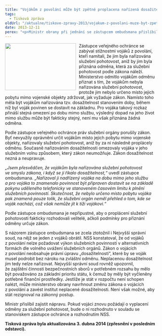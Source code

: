 ```yaml
---
title: "Vojákům z povolání může být zpětně proplacena nařízená dosažitelnost"
tags:
  - Tisková zpráva
oldUrl: "/aktualne/tiskove-zpravy-2013/vojakum-z-povolani-muze-byt-zpetne-proplacena-narizena-dosazitelnost"
date: 2013-12-11
perex: "<p>Ministr obrany při jednání se zástupcem ombudsmana přislíbil zpětně vyplatit vojákům z povolání odměnu za služební pohotovost, která byla nařizována v rozporu se zákonem o vojácích z povolání jako tzv. dosažitelnost. Pokud vojáci znovu požádají o proplacení nařízené dosažitelnosti, lze očekávat, že jim bude při splnění všech náležitostí vyhověno.</p>"
---
```


<!-- imported from the old website -->

<p><img src="https://www.ochrance.cz/uploads/RTEmagicC_vojaci.jpg.jpg" style="FLOAT: left; PADDING-RIGHT: 10px" height="155" width="235" alt="" />Zástupce veřejného ochránce se zabýval stížnostmi vojáků z povolání, kteří namítali, že jim byla nařizována služební pohotovost, aniž by jim byla přiznána odměna, která za služební pohotovost podle zákona náleží. Ministerstvo odmítlo vojákům odměnu přiznat s tím, že vojákům nebyla nařizována služební pohotovost, protože jim nebylo určeno místo jejich pobytu mimo vojenské objekty zdržovat, jak vyžaduje zákon. Namísto toho měla být vojákům nařizována tzv. dosažitelnost stanovením doby, během níž byl voják povinen se dostavit na základnu. Pro vojáka takový rozkaz přináší stejná omezení po dobu mimo službu, výsledný dopad na jeho život mimo službu může být fakticky stejný, není mu však přiznána žádná odměna. </p><p>Podle zástupce veřejného ochránce práv služební orgány porušily zákon. Byť nevyužily oprávnění určit vojákům místo jejich pobytu mimo vojenské objekty, nařizovaly služební pohotovost, aniž by za ni následně proplácely odměnu. Současně nařizováním dosažitelnosti omezovaly vojáka v jeho služebním volnu způsobem, který zákon neumožňuje. Zákon dosažitelnost nezná a neupravuje.</p><p><em>„Jsem přesvědčen, že vojákům byla nařizována služební pohotovost ve smyslu zákona, i když se jí říkalo dosažitelnost,“</em> uvedl zá<img src="typo3/clear.gif" class="t3-TCEforms-reqImg" name="req_tt_news_NEW52a833a715506_bodytext" alt="" />stupce ombudsmana. <em>„Nařizoval ji nadřízený vojáka na dobu mimo jeho službu a pro vojáka to znamenalo povinnost být připraven dostavit se na základě pokynu uděleného telefonicky ve stanoveném časovém limitu k plnění služebních povinností. Skutečnost, že nebylo určeno místo pobytu vojáka pak znamená pouze tolik, že služební orgán neměl přehled o tom, kde se voják nachází, což však nemůže jít k tíži vojákovi.“</em></p><p>Podle zástupce ombudsmana je nepřípustné, aby o proplácení služební pohotovosti fakticky rozhodovali velitelé, ačkoli podmínky pro přiznání odměny určuje zákon.</p><p>S názorem zástupce ombudsmana se zcela ztotožnil i Nejvyšší správní soud, na nějž se jeden z vojáků obrátil. NSS konstatoval, že od vojáků z povolání nelze požadovat výkon služebních povinností v alternativních formách dle volného uvážení služebních orgánů. Zákon o vojácích z povolání neobsahuje právní úpravu „dosažitelnosti“, které by se voják musel podrobit bez nároku na zvláštní odměnu. Neplacenou dosažitelnost jim tedy nelze nařizovat. Nejvyšší správní soud rovněž upozornil, že zajištění činnosti bezpečnostních sborů v potřebném rozsahu by mělo být považováno za základní prioritu státu, k čemuž by měly být vyčleněny potřebné finanční prostředky. Jestliže je stát v rozpočtu není schopen nalézt, může ministerstvo obrany navrhnout změnu zákona o vojácích z povolání a zavést institut neplacené dosažitelnosti. Není však možné, aby stát rezignoval na zákonný postup. </p><p>Ministr přislíbil zajistit nápravu. Pokud vojáci znovu požádají o vyplacení odměny za služební pohotovost, bude o ní rozhodnuto v souladu se stanoviskem zástupce ochránce a rozhodnutím NSS.</p><p><strong>Tisková zpráva byla aktualizována 3. dubna 2014 (zpřesnění v posledním odstavci).</strong> </p>
